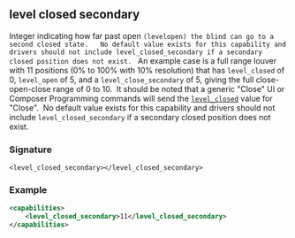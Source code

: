 ## level closed secondary

Integer indicating how far past open `(levelopen) the blind can go to a second closed state.   No default value exists for this capability and drivers should not include level_closed_secondary if a secondary closed position does not exist.
`
An example case is a full range louver with 11 positions (0% to 100% with 10% resolution) that has `level_closed` of 0, `level_open` of 5, and a `level_close_secondary` of 5, giving the full close-open-close range of 0 to 10.  It should be noted that a generic "Close" UI or Composer Programming commands will send the [`level_closed`][2] value for "Close".  No default value exists for this capability and drivers should not include `level_closed_secondary` if a secondary closed position does not exist.


### Signature

`<level_closed_secondary></level_closed_secondary>`


### Example

```xml
<capabilities>
    <level_closed_secondary>11</level_closed_secondary>
</capabilities>
```

[1]:	https://control4.github.io/docs-driverworks-proxyprotocol/#level-open
[2]:	https://control4.github.io/docs-driverworks-proxyprotocol/#level-closed